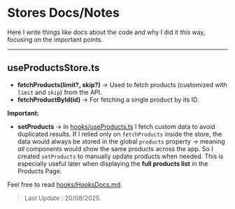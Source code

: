 # Stores Docs/Notes

Here I write things like docs about the code and why I did it this way, focusing on the important points.

---

## useProductsStore.ts

- **fetchProducts(limit?, skip?)** → Used to fetch products (customized with `limit` and `skip`) from the API.
- **fetchProductById(id)** → For fetching a single product by its ID.

**Important:**

- **setProducts** → In [hooks/useProducts.ts](../hooks/useProducts.ts) I fetch custom data to avoid duplicated results.
  If I relied only on `fetchProducts` inside the store, the data would always be stored in the global `products` property → meaning _all_ components would show the same products across the app.
  So I created `setProducts` to manually update products when needed.
  This is especially useful later when displaying the **full products list** in the Products Page.

Feel free to read [hooks/HooksDocs.md](../hooks/HooksDocs.md).

> Last Update : 20/08/2025.
